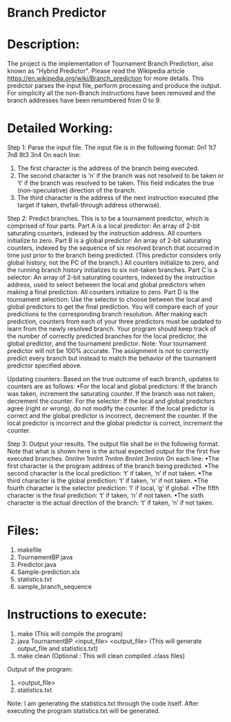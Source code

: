 # Branch Predictor

# Description:
The project is the implementation of Tournament Branch Prediction, also known as "Hybrid Predictor". 
Please read the Wikipedia article https://en.wikipedia.org/wiki/Branch_prediction for more details. 
This predictor parses the input file, perform processing and produce the output. 
For simplicity all the non-Branch instructions have been removed and the branch addresses have been renumbered from 0 to 9.

# Detailed Working:
Step 1: Parse the input file. The input file is in the following format:
0n1
1t7
7n8
8t3
3n4
On each line:
1. The first character is the address of the branch being executed.
2. The second character is ‘n’ if the branch was not resolved to be taken or ‘t’ if the branch was resolved to be taken. This field indicates the true (non-speculative) direction of the branch.
3. The third character is the address of the next instruction executed (the target if taken, thefall-through address otherwise).

Step 2: Predict branches. 
This is to be a tournament predictor, which is comprised of four parts.
  Part A is a local predictor: An array of 2-bit saturating counters, indexed by the instruction address. All counters initialize to zero.
  Part B is a global predictor: An array of 2-bit saturating counters, indexed by the sequence of six resolved branch that occurred in time just prior to the branch being predicted. (This predictor considers only global history, not the PC of the branch.) All counters initialize to zero, and the running branch history initializes to six not-taken branches.
  Part C is a selector: An array of 2-bit saturating counters, indexed by the instruction address, used to select between the local and global predictors when making a final prediction. All counters initialize to zero.
  Part D is the tournament selection: Use the selector to choose between the local and global predictors to get the final prediction.
You will compare each of your predictions to the corresponding branch resolution. After making each prediction, counters from each of your three predictors must be updated to learn from the newly resolved branch. Your program should keep track of the number of correctly predicted branches for the local predictor, the global predictor, and the tournament predictor.
Note: Your tournament predictor will not be 100% accurate. The assignment is not to correctly predict every branch but instead to match the behavior of the tournament predictor specified above.

Updating counters:
Based on the true outcome of each branch, updates to counters are as follows:
•For the local and global predictors:
If the branch was taken, increment the saturating counter. If the branch was not taken, decrement the counter.
For the selector:
  If the local and global predictors agree (right or wrong), do not modify the counter.
  If the local predictor is correct and the global predictor is incorrect, decrement the counter.
  If the local predictor is incorrect and the global predictor is correct, increment the counter.

Step 3: Output your results. The output file shall be in the following format. Note that what is shown here is the actual expected output for the first five executed branches.
0nnlnn
1nnlnt
7nnlnn
8nnlnt
3nnlnn
On each line:
•The first character is the program address of the branch being predicted.
•The second character is the local prediction: ‘t’ if taken, ‘n’ if not taken.
•The third character is the global prediction: ‘t’ if taken, ‘n’ if not taken.
•The fourth character is the selector prediction: ‘l’ if local, ‘g’ if global.
•The fifth character is the final prediction: ‘t’ if taken, ‘n’ if not taken.
•The sixth character is the actual direction of the branch: ‘t’ if taken, ‘n’ if not taken.


# Files:
1. makefile
2. TournamentBP.java
3. Predictor.java
4. Sample-prediction.xlx
5. statistics.txt
6. sample_branch_sequence

# Instructions to execute:
1. make 						       (This will compile the program)
2. java TournamentBP <input_file> <output_file>  	(This will generate output_file and statistics.txt)
3. make clean 						(Optional : This will clean compiled .class files)

Output of the program:
1. <output_file>
2. statistics.txt

Note: I am generating the statistics.txt through the code itself. After executing the program statistics.txt will be generated.
